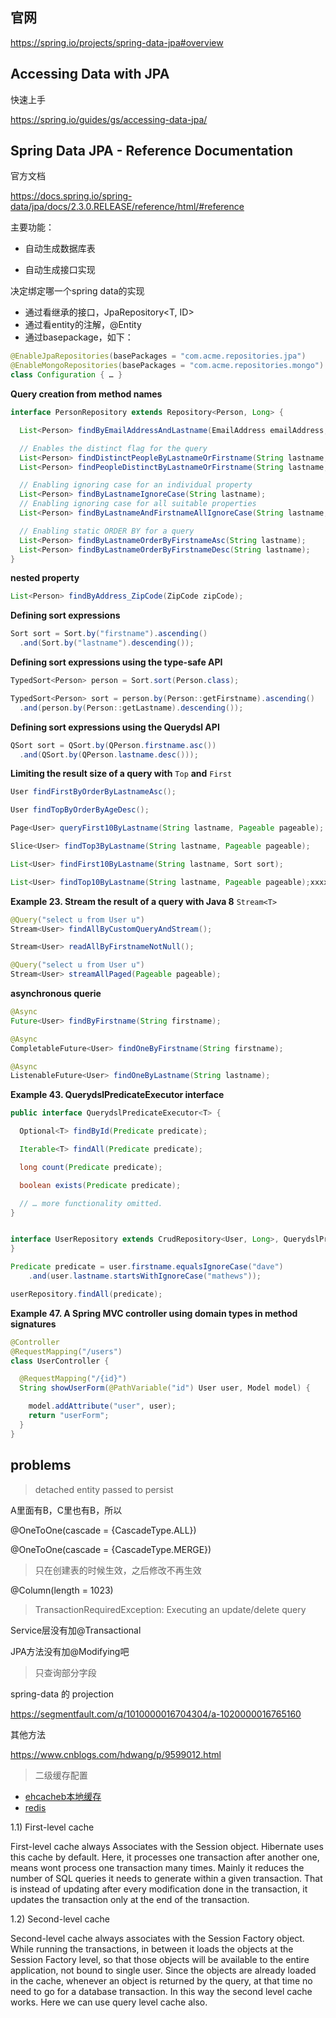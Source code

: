 

## 官网

https://spring.io/projects/spring-data-jpa#overview



## Accessing Data with JPA

快速上手

https://spring.io/guides/gs/accessing-data-jpa/



## Spring Data JPA - Reference Documentation

官方文档

https://docs.spring.io/spring-data/jpa/docs/2.3.0.RELEASE/reference/html/#reference



主要功能：

- 自动生成数据库表

- 自动生成接口实现



决定绑定哪一个spring data的实现

- 通过看继承的接口，JpaRepository<T, ID>
- 通过看entity的注解，@Entity
- 通过basepackage，如下：

```java
@EnableJpaRepositories(basePackages = "com.acme.repositories.jpa")
@EnableMongoRepositories(basePackages = "com.acme.repositories.mongo")
class Configuration { … }
```



**Query creation from method names**

```java
interface PersonRepository extends Repository<Person, Long> {

  List<Person> findByEmailAddressAndLastname(EmailAddress emailAddress, String lastname);

  // Enables the distinct flag for the query
  List<Person> findDistinctPeopleByLastnameOrFirstname(String lastname, String firstname);
  List<Person> findPeopleDistinctByLastnameOrFirstname(String lastname, String firstname);

  // Enabling ignoring case for an individual property
  List<Person> findByLastnameIgnoreCase(String lastname);
  // Enabling ignoring case for all suitable properties
  List<Person> findByLastnameAndFirstnameAllIgnoreCase(String lastname, String firstname);

  // Enabling static ORDER BY for a query
  List<Person> findByLastnameOrderByFirstnameAsc(String lastname);
  List<Person> findByLastnameOrderByFirstnameDesc(String lastname);
}
```



**nested property**

```java
List<Person> findByAddress_ZipCode(ZipCode zipCode);
```



**Defining sort expressions**

```java
Sort sort = Sort.by("firstname").ascending()
  .and(Sort.by("lastname").descending());
```



**Defining sort expressions using the type-safe API**

```java
TypedSort<Person> person = Sort.sort(Person.class);

TypedSort<Person> sort = person.by(Person::getFirstname).ascending()
  .and(person.by(Person::getLastname).descending());
```



**Defining sort expressions using the Querydsl API**

```java
QSort sort = QSort.by(QPerson.firstname.asc())
  .and(QSort.by(QPerson.lastname.desc()));
```



**Limiting the result size of a query with** `Top` **and** `First`

```java
User findFirstByOrderByLastnameAsc();

User findTopByOrderByAgeDesc();

Page<User> queryFirst10ByLastname(String lastname, Pageable pageable);

Slice<User> findTop3ByLastname(String lastname, Pageable pageable);

List<User> findFirst10ByLastname(String lastname, Sort sort);

List<User> findTop10ByLastname(String lastname, Pageable pageable);xxxxxxxxxx User findFirstByOrderByLastnameAsc();User findTopByOrderByAgeDesc();Page<User> queryFirst10ByLastname(String lastname, Pageable pageable);Slice<User> findTop3ByLastname(String lastname, Pageable pageable);List<User> findFirst10ByLastname(String lastname, Sort sort);List<User> findTop10ByLastname(String lastname, Pageable pageable);QSort sort = QSort.by(QPerson.firstname.asc())  .and(QSort.by(QPerson.lastname.desc()));java
```



**Example 23. Stream the result of a query with Java 8** `Stream<T>`

```java
@Query("select u from User u")
Stream<User> findAllByCustomQueryAndStream();

Stream<User> readAllByFirstnameNotNull();

@Query("select u from User u")
Stream<User> streamAllPaged(Pageable pageable);
```



**asynchronous querie**

```java
@Async
Future<User> findByFirstname(String firstname);               

@Async
CompletableFuture<User> findOneByFirstname(String firstname); 

@Async
ListenableFuture<User> findOneByLastname(String lastname); 
```



**Example 43. QuerydslPredicateExecutor interface**

```Java
public interface QuerydslPredicateExecutor<T> {

  Optional<T> findById(Predicate predicate);  

  Iterable<T> findAll(Predicate predicate);   

  long count(Predicate predicate);            

  boolean exists(Predicate predicate);        

  // … more functionality omitted.
}


interface UserRepository extends CrudRepository<User, Long>, QuerydslPredicateExecutor<User> {
}

Predicate predicate = user.firstname.equalsIgnoreCase("dave")
	.and(user.lastname.startsWithIgnoreCase("mathews"));

userRepository.findAll(predicate);
```



**Example 47. A Spring MVC controller using domain types in method signatures**

```java
@Controller
@RequestMapping("/users")
class UserController {

  @RequestMapping("/{id}")
  String showUserForm(@PathVariable("id") User user, Model model) {

    model.addAttribute("user", user);
    return "userForm";
  }
}
```









## problems

> detached entity passed to persist

A里面有B，C里也有B，所以

@OneToOne(cascade = {CascadeType.ALL})

@OneToOne(cascade = {CascadeType.MERGE})



> 只在创建表的时候生效，之后修改不再生效


@Column(length = 1023)



> TransactionRequiredException: Executing an update/delete query

Service层没有加@Transactional

JPA方法没有加@Modifying吧



> 只查询部分字段 

spring-data 的 projection

https://segmentfault.com/q/1010000016704304/a-1020000016765160

其他方法

https://www.cnblogs.com/hdwang/p/9599012.html


> 二级缓存配置

- [ehcacheb本地缓存](https://www.jianshu.com/p/0ca49d208c14)
- [redis](https://github.com/debop/hibernate-redis)

1.1) First-level cache

First-level cache always Associates with the Session object. Hibernate uses this cache by default. Here, it processes one transaction after another one, means wont process one transaction many times. Mainly it reduces the number of SQL queries it needs to generate within a given transaction. That is instead of updating after every modification done in the transaction, it updates the transaction only at the end of the transaction.

1.2) Second-level cache

Second-level cache always associates with the Session Factory object. While running the transactions, in between it loads the objects at the Session Factory level, so that those objects will be available to the entire application, not bound to single user. Since the objects are already loaded in the cache, whenever an object is returned by the query, at that time no need to go for a database transaction. In this way the second level cache works. Here we can use query level cache also.